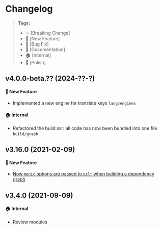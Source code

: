 Changelog
=========

> **Tags:**
> - :boom:       [Breaking Change]
> - :rocket:     [New Feature]
> - :bug:        [Bug Fix]
> - :memo:       [Documentation]
> - :house:      [Internal]
> - :nail_care:  [Polish]

## v4.0.0-beta.?? (2024-??-?)

#### :rocket: New Feature

* Implemented a new engine for translate keys `lang/engines`

#### :house: Internal

* Refactored the build ssr: all code has now been bundled into one file `build/graph`

## v3.16.0 (2021-02-09)

#### :rocket: New Feature

* [Now `monic` options are passed to `pzlr` when building a dependency graph](https://github.com/V4Fire/Client/issues/684)

## v3.4.0 (2021-09-09)

#### :house: Internal

* Review modules

